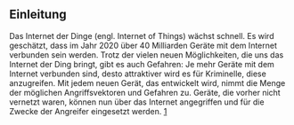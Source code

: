 ## Einleitung
Das Internet der Dinge (engl. Internet of Things) wächst schnell. Es wird geschätzt, dass im Jahr 2020 über 40 Milliarden Geräte
mit dem Internet verbunden sein werden. Trotz der vielen neuen Möglichkeiten, die uns das Internet der Ding bringt, gibt es
auch Gefahren: Je mehr Geräte mit dem Internet verbunden sind, desto attraktiver wird es für Kriminelle, diese anzugreifen.
Mit jedem neuen Gerät, das entwickelt wird, nimmt die Menge der möglichen Angriffsvektoren und Gefahren zu. Geräte, die vorher
nicht vernetzt waren, können nun über das Internet angegriffen und für die Zwecke der Angreifer eingesetzt werden. [1](quellen.md)
